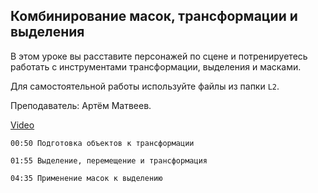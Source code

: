 ## Комбинирование масок, трансформации и выделения

В этом уроке вы расставите персонажей по сцене и потренируетесь работать с инструментами трансформации, выделения и масками. 

Для самостоятельной работы используйте файлы из папки `L2`.

Преподаватель: Артём Матвеев.

[Video](https://player.softculture.cc/embed/online/PSH/PSH_25.25.11_L2-9_Transformation_and_Layer_Mask)

``` chapters
00:50 Подготовка объектов к трансформации

01:55 Выделение, перемещение и трансформация

04:35 Применение масок к выделению
```